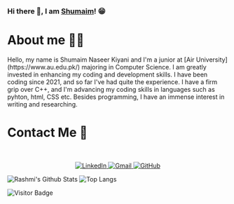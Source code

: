 ### Hi there 👋, I am [Shumaim](https://shumaim-naseer-kiyani.github.io/My-Site/)! 😁

<h1>About me 💁‍♀️</h1>
Hello, my name is Shumaim Naseer Kiyani and I'm a junior at [Air University](https://www.au.edu.pk/) majoring in Computer Science. I am greatly invested in enhancing my coding and development skills. I have been coding since 2021, and so far I've had quite the experience. I have a firm grip over C++, and I'm advancing my coding skills in languages such as pyhton, html, CSS etc. Besides programming, I have an immense interest in writing and researching.

<h1>Contact Me 🤙</h1>
<br>
<p align="center">
  <a href="www.linkedin.com/in/shumaim-kiyani" target="_blank">
    <img alt="LinkedIn" src="https://img.shields.io/badge/LinkedIn-0077B5?style=for-the-badge&logo=linkedin&logoColor=white">
  </a>
  <a href="shumaimkiyani@gmail.com" target="_blank">
    <img alt="Gmail" src="https://img.shields.io/badge/Gmail-D14836?style=for-the-badge&logo=gmail&logoColor=white">
  </a>
  <a href="https://github.com/Shumaim-Naseer-Kiyani" target="_blank">
    <img alt="GitHub" src="https://img.shields.io/badge/GitHub-100000?style=for-the-badge&logo=github&logoColor=white">
   </a>
</p>  
    

![Rashmi's Github Stats](https://github-readme-stats.vercel.app/api?username=rusty-sj&count_private=true&show_icons=true&include_all_commits=true)
![Top Langs](https://github-readme-stats.vercel.app/api/top-langs/?username=rusty-sj&hide=TeX&layout=compact)

![Visitor Badge](https://visitor-badge.laobi.icu/badge?page_id=rusty-sj.rusty-sj)
